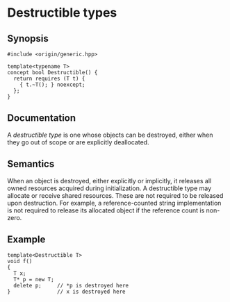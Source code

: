 
# Destructible types

## Synopsis

``` {.cpp}
#include <origin/generic.hpp>

template<typename T>
concept bool Destructible() {
  return requires (T t) {
    { t.~T(); } noexcept;
  };
}
```

## Documentation

A *destructible type* is one whose objects can be destroyed, either
when they go out of scope or are explicitly deallocated.

## Semantics

When an object is destroyed, either explicitly or implicitly, it
releases all owned resources acquired during initialization. A 
destructible type may allocate or receive shared resources. These
are not required to be released upon destruction. For example, a
reference-counted string implementation is not required to release its 
allocated object if the reference count is non-zero.

## Example

``` {.cpp}
template<Destructible T>
void f()
{
  T x;
  T* p = new T;
  delete p;     // *p is destroyed here
}               // x is destroyed here
```
